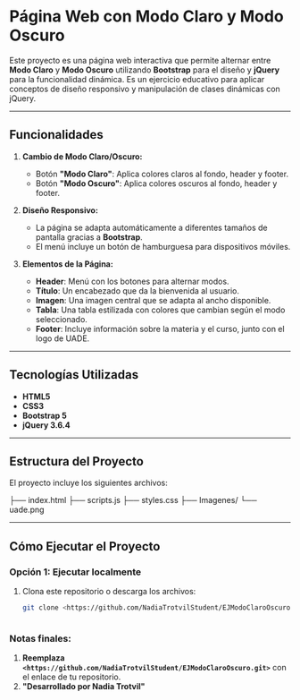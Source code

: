 # Página Web con Modo Claro y Modo Oscuro

Este proyecto es una página web interactiva que permite alternar entre **Modo Claro** y **Modo Oscuro** utilizando **Bootstrap** para el diseño y **jQuery** para la funcionalidad dinámica. Es un ejercicio educativo para aplicar conceptos de diseño responsivo y manipulación de clases dinámicas con jQuery.

---

## Funcionalidades

1. **Cambio de Modo Claro/Oscuro:**
   - Botón **"Modo Claro"**: Aplica colores claros al fondo, header y footer.
   - Botón **"Modo Oscuro"**: Aplica colores oscuros al fondo, header y footer.

2. **Diseño Responsivo:**
   - La página se adapta automáticamente a diferentes tamaños de pantalla gracias a **Bootstrap**.
   - El menú incluye un botón de hamburguesa para dispositivos móviles.

3. **Elementos de la Página:**
   - **Header**: Menú con los botones para alternar modos.
   - **Título**: Un encabezado que da la bienvenida al usuario.
   - **Imagen**: Una imagen central que se adapta al ancho disponible.
   - **Tabla**: Una tabla estilizada con colores que cambian según el modo seleccionado.
   - **Footer**: Incluye información sobre la materia y el curso, junto con el logo de UADE.

---

## Tecnologías Utilizadas

- **HTML5**
- **CSS3**
- **Bootstrap 5**
- **jQuery 3.6.4**

---

## Estructura del Proyecto

El proyecto incluye los siguientes archivos:

├── index.html
├── scripts.js
├── styles.css
├── Imagenes/
    └── uade.png




---

## Cómo Ejecutar el Proyecto

### Opción 1: Ejecutar localmente
1. Clona este repositorio o descarga los archivos:
   ```bash
   git clone <https://github.com/NadiaTrotvilStudent/EJModoClaroOscuro.git>



### Notas finales:
1. **Reemplaza `<https://github.com/NadiaTrotvilStudent/EJModoClaroOscuro.git>`** con el enlace de tu repositorio.
2.  **"Desarrollado por Nadia Trotvil"**

